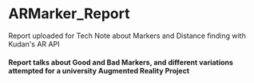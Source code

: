 # ARMarker_Report
Report uploaded for Tech Note about Markers and Distance finding with Kudan's AR API

#### Report talks about Good and Bad Markers, and different variations attempted for a university Augmented Reality Project
